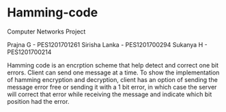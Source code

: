 # Hamming-code
Computer Networks Project

Prajna G - PES1201701261
Sirisha Lanka - PES1201700294
Sukanya H - PES1201700214

Hamming code is an encrption scheme that help detect and correct one bit errors.
Client can send one message at a time.
To show the implementation of hamming encryption and decryption, client has an option of sending the message error free or sending it with
a 1 bit error, in which case the server will correct that error while receiving the message and indicate which bit position had the error.
